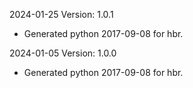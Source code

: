 2024-01-25 Version: 1.0.1
- Generated python 2017-09-08 for hbr.

2024-01-05 Version: 1.0.0
- Generated python 2017-09-08 for hbr.

